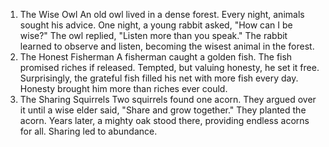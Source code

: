 1. The Wise Owl
An old owl lived in a dense forest. Every night, animals sought his advice. One night, a young rabbit asked, "How can I be wise?" The owl replied, "Listen more than you speak." The rabbit learned to observe and listen, becoming the wisest animal in the forest.
2. The Honest Fisherman
A fisherman caught a golden fish. The fish promised riches if released. Tempted, but valuing honesty, he set it free. Surprisingly, the grateful fish filled his net with more fish every day. Honesty brought him more than riches ever could.
3. The Sharing Squirrels
Two squirrels found one acorn. They argued over it until a wise elder said, "Share and grow together." They planted the acorn. Years later, a mighty oak stood there, providing endless acorns for all. Sharing led to abundance.
